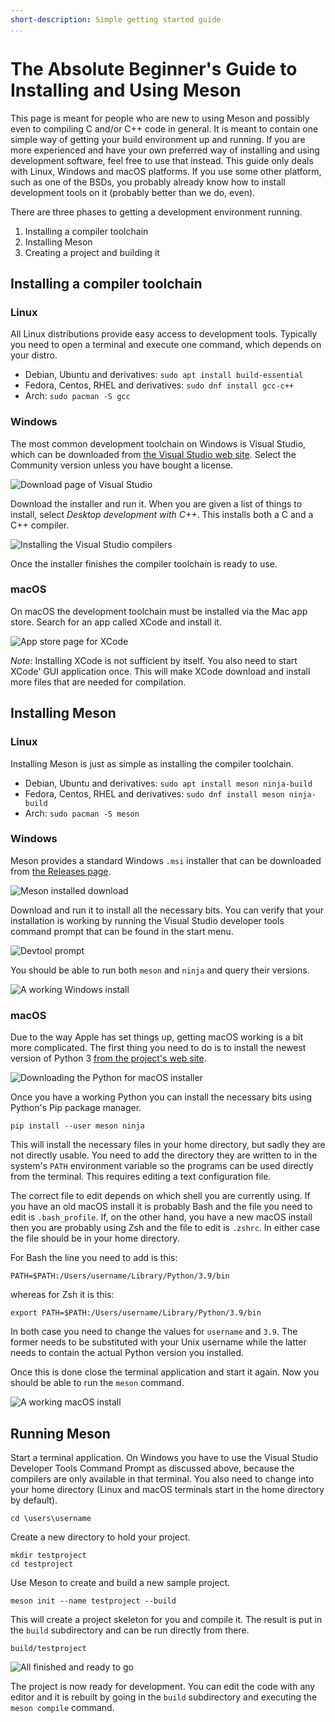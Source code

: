 ```yaml
---
short-description: Simple getting started guide
...
```


# The Absolute Beginner's Guide to Installing and Using Meson

This page is meant for people who are new to using Meson and possibly
even to compiling C and/or C++ code in general. It is meant to contain
one simple way of getting your build environment up and running. If
you are more experienced and have your own preferred way of installing
and using development software, feel free to use that instead. This
guide only deals with Linux, Windows and macOS platforms. If you use
some other platform, such as one of the BSDs, you probably already
know how to install development tools on it (probably better than we
do, even).

There are three phases to getting a development environment running.

1. Installing a compiler toolchain
2. Installing Meson
3. Creating a project and building it

## Installing a compiler toolchain

### Linux

All Linux distributions provide easy access to development tools.
Typically you need to open a terminal and execute one command, which
depends on your distro.

 - Debian, Ubuntu and derivatives: `sudo apt install build-essential`
 - Fedora, Centos, RHEL and derivatives: `sudo dnf install gcc-c++`
 - Arch: `sudo pacman -S gcc`

### Windows

The most common development toolchain on Windows is Visual Studio,
which can be downloaded from [the Visual Studio web
site](https://visualstudio.microsoft.com/). Select the Community
version unless you have bought a license.

![Download page of Visual Studio](images/win_dlvs.png)

Download the installer and run it. When you are given a list of things
to install, select *Desktop development with C++*. This installs both
a C and a C++ compiler.

![Installing the Visual Studio compilers](images/win_installvs.png)

Once the installer finishes the compiler toolchain is ready to use.

### macOS

On macOS the development toolchain must be installed via the Mac app
store. Search for an app called XCode and install it.

![App store page for XCode](images/osx_xcode.png)

*Note:* Installing XCode is not sufficient by itself. You also need to
start XCode' GUI application once. This will make XCode download and
install more files that are needed for compilation.

## Installing Meson

### Linux

Installing Meson is just as simple as installing the compiler toolchain.

 - Debian, Ubuntu and derivatives: `sudo apt install meson ninja-build`
 - Fedora, Centos, RHEL and derivatives: `sudo dnf install meson ninja-build`
 - Arch: `sudo pacman -S meson`

### Windows

Meson provides a standard Windows `.msi` installer that can be
downloaded from [the Releases
page](https://github.com/mesonbuild/meson/releases).

![Meson installed download](images/win_downloadmeson.png)

Download and run it to install all the necessary bits. You can verify
that your installation is working by running the Visual Studio
developer tools command prompt that can be found in the start menu.

![Devtool prompt](images/win_vstoolsprompt.png)

You should be able to run both `meson` and `ninja` and query their
versions.

![A working Windows install](images/win_working.png)

### macOS

Due to the way Apple has set things up, getting macOS working is a bit
more complicated. The first thing you need to do is to install the
newest version of Python 3 [from the project's web
site](https://www.python.org/downloads/mac-osx/).

![Downloading the Python for macOS installer](images/osx_download.png)

Once you have a working Python you can install the necessary bits
using Python's Pip package manager.

    pip install --user meson ninja

This will install the necessary files in your home directory, but
sadly they are not directly usable. You need to add the directory they
are written to in the system's `PATH` environment variable so the
programs can be used directly from the terminal. This requires editing
a text configuration file.

The correct file to edit depends on which shell you are currently
using. If you have an old macOS install it is probably Bash and the
file you need to edit is `.bash_profile`. If, on the other hand, you
have a new macOS install then you are probably using Zsh and the file
to edit is `.zshrc`. In either case the file should be in your home
directory.

For Bash the line you need to add is this:

    PATH=$PATH:/Users/username/Library/Python/3.9/bin

whereas for Zsh it is this:

    export PATH=$PATH:/Users/username/Library/Python/3.9/bin

In both case you need to change the values for `username` and `3.9`.
The former needs to be substituted with your Unix username while the
latter needs to contain the actual Python version you installed.

Once this is done close the terminal application and start it again.
Now you should be able to run the `meson` command.

![A working macOS install](images/osx_working.png)

## Running Meson

Start a terminal application. On Windows you have to use the Visual
Studio Developer Tools Command Prompt as discussed above, because the
compilers are only available in that terminal. You also need to change
into your home directory (Linux and macOS terminals start in the home
directory by default).

    cd \users\username

Create a new directory to hold your project.

    mkdir testproject
    cd testproject

Use Meson to create and build a new sample project.

    meson init --name testproject --build

This will create a project skeleton for you and compile it. The result
is put in the `build` subdirectory and can be run directly from there.

    build/testproject

![All finished and ready to go](images/linux_alldone.png)

The project is now ready for development. You can edit the code with
any editor and it is rebuilt by going in the `build` subdirectory and
executing the `meson compile` command.
